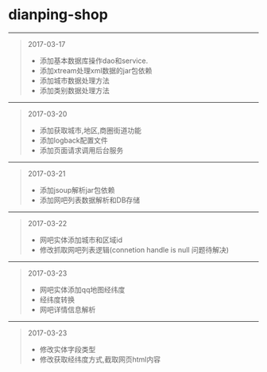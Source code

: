 # dianping-shop
------------------------------------------
> 2017-03-17 
> -  添加基本数据库操作dao和service.
> -  添加xtream处理xml数据的jar包依赖
> -  添加城市数据处理方法
> -  添加类别数据处理方法
------------------------------------------
> 2017-03-20 
> -  添加获取城市,地区,商圈街道功能
> -  添加logback配置文件
> -  添加页面请求调用后台服务
------------------------------------------
> 2017-03-21 
> -  添加jsoup解析jar包依赖
> -  添加网吧列表数据解析和DB存储
------------------------------------------
> 2017-03-22 
> -  网吧实体添加城市和区域id
> -  修改抓取网吧列表逻辑(connetion handle is null 问题待解决)
------------------------------------------
> 2017-03-23
> -  网吧实体添加qq地图经纬度
> -  经纬度转换
> -  网吧详情信息解析
------------------------------------------
> 2017-03-23
> -  修改实体字段类型
> -  修改获取经纬度方式,截取网页html内容
